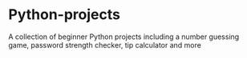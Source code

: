 # Python-projects
A collection of beginner Python projects including a number guessing game, password strength checker, tip calculator and more  
